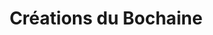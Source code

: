 ---
title: "Créations du Bochaine"
url: /saint-julien-en-beauchene/creations-du-bochaine/
shop: Allgemein
---